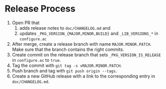 # Release Process

1. Open PR that
   1. adds release notes to `doc/CHANGELOG.md` and
   2. updates `_PKG_VERSION_{MAJOR,MINOR,BUILD}` and `_LIB_VERSIONS_*` in `configure.ac`
2. After merge, create a release branch with name `MAJOR.MINOR.PATCH`. Make sure that the branch contains the right commits.
3. Create commit on the release branch that sets `_PKG_VERSION_IS_RELEASE` in `configure.ac` to `true`.
4. Tag the commit with `git tag -s vMAJOR.MINOR.PATCH`.
5. Push branch and tag with `git push origin --tags`.
6. Create a new GitHub release with a link to the corresponding entry in `doc/CHANGELOG.md`.
